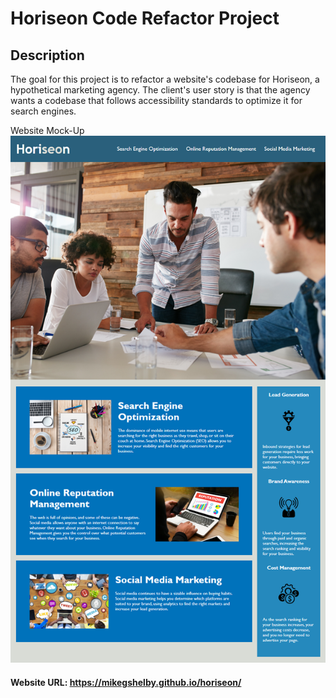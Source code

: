 # Horiseon Code Refactor Project

## Description
The goal for this project is to refactor a website's codebase for Horiseon, a hypothetical marketing agency. The client's user story is that the agency wants a codebase that follows accessibility standards to optimize it for search engines.

Website Mock-Up
![Horiseon Website Mock-Up](https://github.com/mikegshelby/horiseon/raw/master/assets/images/SiteMockUp.png "Website Mock-Up")

#### Website URL: https://mikegshelby.github.io/horiseon/